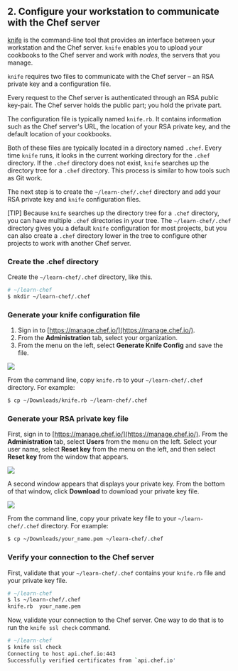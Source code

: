 ## 2. Configure your workstation to communicate with the Chef server

[knife](https://docs.chef.io/knife.html) is the command-line tool that provides an interface between your workstation and the Chef server. `knife` enables you to upload your cookbooks to the Chef server and work with _nodes_, the servers that you manage.

`knife` requires two files to communicate with the Chef server &ndash; an RSA private key and a configuration file.

Every request to the Chef server is authenticated through an RSA public key-pair. The Chef server holds the public part; you hold the private part.

The configuration file is typically named <code class="file-path">knife.rb</code>. It contains information such as the Chef server's URL, the location of your RSA private key, and the default location of your cookbooks.

Both of these files are typically located in a directory named <code class="file-path">.chef</code>. Every time `knife` runs, it looks in the current working directory for the <code class="file-path">.chef</code> directory. If the <code class="file-path">.chef</code> directory does not exist, `knife` searches up the directory tree for a <code class="file-path">.chef</code> directory. This process is similar to how tools such as Git work.

The next step is to create the <code class="file-path">~/learn-chef/.chef</code> directory and add your RSA private key and `knife` configuration files.

[TIP] Because `knife` searches up the directory tree for a <code class="file-path">.chef</code> directory, you can have multiple <code class="file-path">.chef</code> directories in your tree. The <code class="file-path">~/learn-chef/.chef</code> directory gives you a default `knife` configuration for most projects, but you can also create a <code class="file-path">.chef</code> directory lower in the tree to configure other projects to work with another Chef server.

### Create the .chef directory

Create the <code class="file-path">~/learn-chef/.chef</code> directory, like this.

```bash
# ~/learn-chef
$ mkdir ~/learn-chef/.chef
```

### Generate your knife configuration file

1. Sign in to [https://manage.chef.io/](https://manage.chef.io/).
1. From the **Administration** tab, select your organization.
1. From the menu on the left, select **Generate Knife Config** and save the file.

![](misc/manage_generate_knife_config.png)

From the command line, copy <code class="file-path">knife.rb</code> to your <code class="file-path">~/learn-chef/.chef</code> directory. For example:

```bash
$ cp ~/Downloads/knife.rb ~/learn-chef/.chef
```

### Generate your RSA private key file

First, sign in to [https://manage.chef.io/](https://manage.chef.io/). From the **Administration** tab, select **Users** from the menu on the left. Select your user name, select **Reset key** from the menu on the left, and then select **Reset key** from the window that appears.

![](misc/manage_reset_key.png)

A second window appears that displays your private key. From the bottom of that window, click **Download** to download your private key file.

![](misc/manage_download_key.png)

From the command line, copy your private key file to your <code class="file-path">~/learn-chef/.chef</code> directory. For example:

```bash
$ cp ~/Downloads/your_name.pem ~/learn-chef/.chef
```

### Verify your connection to the Chef server

First, validate that your <code class="file-path">~/learn-chef/.chef</code> contains your <code class="file-path">knife.rb</code> file and your private key file.

```bash
# ~/learn-chef
$ ls ~/learn-chef/.chef
knife.rb  your_name.pem
```

Now, validate your connection to the Chef server. One way to do that is to run the `knife ssl check` command.

```bash
# ~/learn-chef
$ knife ssl check
Connecting to host api.chef.io:443
Successfully verified certificates from `api.chef.io'
```
